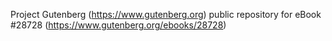 Project Gutenberg (https://www.gutenberg.org) public repository for eBook #28728 (https://www.gutenberg.org/ebooks/28728)
